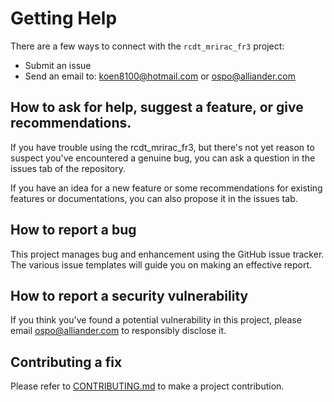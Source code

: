 <!--
SPDX-FileCopyrightText: 2023 Alliander N.V.

SPDX-License-Identifier: MIT
-->

# Getting Help

There are a few ways to connect with the `rcdt_mrirac_fr3` project:

* Submit an issue
* Send an email to: <koen8100@hotmail.com> or <ospo@alliander.com>

## How to ask for help, suggest a feature, or give recommendations.

If you have trouble using the rcdt_mrirac_fr3, 
but there's not yet reason to suspect you've encountered a genuine bug,
you can ask a question in the issues tab of the repository.

If you have an idea for a new feature or some recommendations for existing features or documentations, 
you can also propose it in the issues tab.

## How to report a bug

This project manages bug and enhancement using the GitHub issue tracker. 
The various issue templates will guide you on making an effective report.

## How to report a security vulnerability

If you think you've found a potential vulnerability in this project, please
email <ospo@alliander.com> to responsibly disclose it.

## Contributing a fix

Please refer to [CONTRIBUTING.md](CONTRIBUTING.md) to make a project contribution.